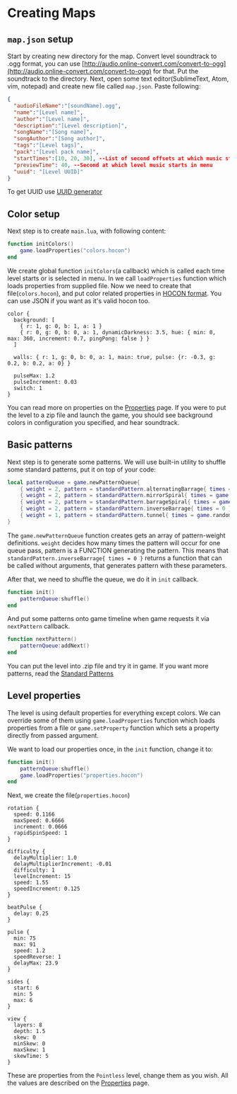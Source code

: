 # Creating Maps

## `map.json` setup

Start by creating new directory for the map.
Convert level soundtrack to .ogg format, you can use
[http://audio.online-convert.com/convert-to-ogg](http://audio.online-convert.com/convert-to-ogg) for that.
Put the soundtrack to the directory. Next, open some text editor(SublimeText, Atom, vim, notepad)
and create new file called `map.json`. Paste following:

```json
{
  "audioFileName":"[soundName].ogg",
  "name":"[Level name]",
  "author":"[Level name]",
  "description":"[Level description]",
  "songName":"[Song name]",
  "songAuthor":"[Song author]",
  "tags":"[Level tags]",
  "pack":"[Level pack name]",
  "startTimes":[10, 20, 30], --List of second offsets at which music starts in level
  "previewTime": 40, --Second at which level music starts in menu
  "uuid": "[Level UUID]"
}
```

To get UUID use [UUID generator](https://www.uuidgenerator.net/version4)

## Color setup

Next step is to create `main.lua`, with following content:
```lua
function initColors()
    game.loadProperties("colors.hocon")
end
```

We create global function `initColors`(a callback) which is called each time
level starts or is selected in menu. In we call `loadProperties` function
which loads properties from supplied file.
Now we need to create that file(`colors.hocon`), and put color related
properties in [HOCON format](https://github.com/typesafehub/config/blob/master/HOCON.md#syntax).
You can use JSON if you want as it's valid hocon too.
```hocon
color {
  background: [
    { r: 1, g: 0, b: 1, a: 1 }
    { r: 0, g: 0, b: 0, a: 1, dynamicDarkness: 3.5, hue: { min: 0, max: 360, increment: 0.7, pingPong: false } }
  ]

  walls: { r: 1, g: 0, b: 0, a: 1, main: true, pulse: {r: -0.3, g: 0.2, b: 0.2, a: 0} }

  pulseMax: 1.2
  pulseIncrement: 0.03
  switch: 1
}
```
You can read more on properties on the [Properties](properties.md) page.
If you were to put the level to a zip file and launch the game, you should
see background colors in configuration you specified, and hear soundtrack.

## Basic patterns

Next step is to generate some patterns. We will use built-in utility
to shuffle some standard patterns, put it on top of your code:
```lua
local patternQueue = game.newPatternQueue{
    { weight = 2, pattern = standardPattern.alternatingBarrage{ times = game.randomParam(2, 4), step = 2 } },
    { weight = 2, pattern = standardPattern.mirrorSpiral{ times = game.randomParam(2, 5), extra = function() return game.getHalfSides() - 3 end } },
    { weight = 2, pattern = standardPattern.barrageSpiral{ times = game.randomParam(0, 3), delayMult = 1, step = 1 } },
    { weight = 2, pattern = standardPattern.inverseBarrage{ times = 0 } },
    { weight = 1, pattern = standardPattern.tunnel{ times = game.randomParam(1, 3) } },
}
```
The `game.newPatternQueue` function creates gets an array of pattern-weight
definitions. `weight` decides how many times the pattern will occur for one
queue pass, pattern is a FUNCTION generating the pattern. This means that
`standardPattern.inverseBarrage{ times = 0 }` returns a function that can
be called without arguments, that generates pattern with these parameters.

After that, we need to shuffle the queue, we do it in `init` callback.
```lua
function init()
    patternQueue:shuffle()
end
```

And put some patterns onto game timeline when game requests it via
`nextPattern` callback.
```lua
function nextPattern()
    patternQueue:addNext()
end
```
You can put the level into .zip file and try it in game.
If you want more patterns, read the [Standard Patterns](standardPatterns.md)

## Level properties
The level is using default properties for everything except colors.
We can override some of them using `game.loadProperties` function which
loads properties from a file or `game.setProperty` function which sets
a property directly from passed argument.

We want to load our properties once, in the `init` function, change it to:
```lua
function init()
    patternQueue:shuffle()
    game.loadProperties("properties.hocon")
end
```

Next, we create the file(`properties.hocon`)
```hocon
rotation {
  speed: 0.1166
  maxSpeed: 0.6666
  increment: 0.0666
  rapidSpinSpeed: 1
}

difficulty {
  delayMultiplier: 1.0
  delayMultiplierIncrement: -0.01
  difficulty: 1
  levelIncrement: 15
  speed: 1.55
  speedIncrement: 0.125
}

beatPulse {
  delay: 0.25
}

pulse {
  min: 75
  max: 91
  speed: 1.2
  speedReverse: 1
  delayMax: 23.9
}

sides {
  start: 6
  min: 5
  max: 6
}

view {
  layers: 8
  depth: 1.5
  skew: 0
  minSkew: 0
  maxSkew: 1
  skewTime: 5
}
```
These are properties from the `Pointless` level, change them as you wish.
All the values are described on the [Properties](properties.md) page.

